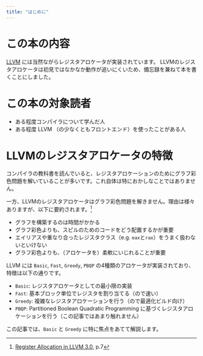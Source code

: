 ```yaml
---
title: "はじめに"
---
```


# この本の内容

[LLVM](https://llvm.org/) には当然ながらレジスタアロケータが実装されています。
LLVMのレジスタアロケータは初見ではなかなか動作が追いにくいため、備忘録を兼ねて本を書くことにしました。

# この本の対象読者

- ある程度コンパイラについて学んだ人
- ある程度 LLVM （の少なくともフロントエンド）を使ったことがある人

# LLVMのレジスタアロケータの特徴

コンパイラの教科書を読んでいると、レジスタアロケーションのためにグラフ彩色問題を解いていることが多いです。これ自体は特におかしなことではありません。

一方、LLVMのレジスタアロケータはグラフ彩色問題を解きません。理由は様々ありますが、以下に要約されます。[^1]
- グラフを構築するのは時間がかかる
- グラフ彩色よりも、スピルのためのコードをどう配置するかが重要
- エイリアスや重なり合ったレジスタクラス（e.g. `eax`と`rax`）をうまく扱わないといけない
- グラフ彩色よりも、（アロケータを）柔軟にいじれることが重要

LLVM には `Basic`, `Fast`, `Greedy`, `PBQP` の4種類のアロケータが実装されており、特徴は以下の通りです。

- `Basic`: レジスタアロケータとしての最小限の実装
- `Fast`: 基本ブロック単位でレジスタを割り当てる（ので速い）
- `Greedy`: 複雑なレジスタアロケーションを行う（ので最適化ビルド向け）
- `PBQP`: Partitioned Boolean Quadratic Programming に基づくレジスタアロケーションを行う（この記事ではあまり触れません）

この記事では、`Basic` と `Greedy` に特に焦点をあてて解説します。

[^1]: [Register Allocation in LLVM 3.0](https://llvm.org/devmtg/2011-11/Olesen_RegisterAllocation.pdf), p.7
